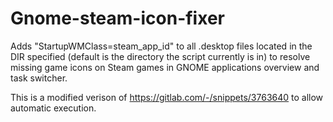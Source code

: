 # Gnome-steam-icon-fixer

Adds "StartupWMClass=steam_app_id" to all .desktop files located in the DIR specified (default is the directory the script currently is in) 
to resolve missing game icons on Steam games in GNOME applications overview and task switcher.

This is a modified verison of https://gitlab.com/-/snippets/3763640 to allow automatic execution.
